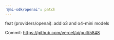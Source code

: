 ```yaml
---
'@ai-sdk/openai': patch
---
```


feat (providers/openai): add o3 and o4-mini models

Commit: https://github.com/vercel/ai/pull/5848
